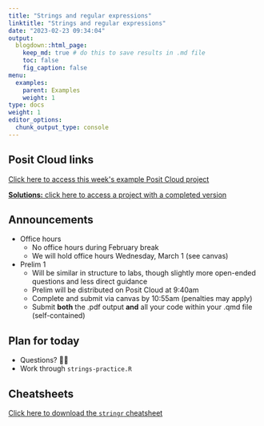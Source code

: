 ```yaml
---
title: "Strings and regular expressions"
linktitle: "Strings and regular expressions"
date: "2023-02-23 09:34:04"
output:
  blogdown::html_page:
    keep_md: true # do this to save results in .md file
    toc: false
    fig_caption: false
menu:
  examples:
    parent: Examples
    weight: 1
type: docs
weight: 1
editor_options:
  chunk_output_type: console
---
```


## Posit Cloud links

[Click here to access this week's example Posit Cloud project](https://posit.cloud/spaces/328615/content/5470040)

[**Solutions:** click here to access a project with a completed version](https://posit.cloud/spaces/328615/content/5470044)



## Announcements
- Office hours
  - No office hours during February break
  - We will hold office hours Wednesday, March 1 (see canvas)
- Prelim 1
  - Will be similar in structure to labs, though slightly more open-ended questions and less direct guidance
  - Prelim will be distributed on Posit Cloud at 9:40am
  - Complete and submit via canvas by 10:55am (penalties may apply)
  - Submit **both** the .pdf output **and** all your code within your .qmd file (self-contained)


## Plan for today
- Questions? :raising_hand_woman:
- Work through `strings-practice.R`


## Cheatsheets

[Click here to download the `stringr` cheatsheet](https://raw.githubusercontent.com/rstudio/cheatsheets/main/strings.pdf)

